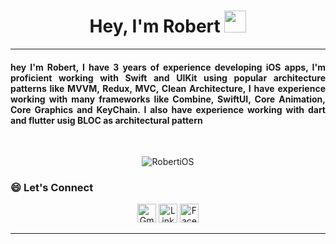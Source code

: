
<h1 align="center">Hey, I'm Robert <img src="https://media.giphy.com/media/hvRJCLFzcasrR4ia7z/giphy.gif" width="35"></h1>

<hr/>
<h4 align="Justify">
hey I'm Robert, I have 3 years of experience developing iOS apps, I'm proficient working with Swift and UIKit using popular architecture patterns like MVVM, Redux, MVC, Clean Architecture, I have experience working with many frameworks like Combine, SwiftUI, Core Animation, Core Graphics and KeyChain. I also have experience working with dart and flutter usig BLOC as architectural pattern

</h4>
<br>
<p align="center"> <img src="https://komarev.com/ghpvc/?username=RobertiOS&label=Profile%20views&color=0e75b6&style=plastic" alt="RobertiOS" /> </p>



### 😄 Let's Connect
<p align="center">
	<a href="mailto:robert.ios.developer@gmail.com"><img src="https://cdn3.iconfinder.com/data/icons/logos-brands-3/24/logo_brand_brands_logos_gmail-128.png" width = 30 alt="Gmail"/></a>
	<a href="https://www.linkedin.com/in/robertocz/"><img src="https://cdn2.iconfinder.com/data/icons/social-media-2285/512/1_Linkedin_unofficial_colored_svg-128.png" width = 30 alt="LinkedIn"/></a>
	<a href="https://www.facebook.com/TheRealRider69"><img src="https://cdn1.iconfinder.com/data/icons/social-media-2285/512/Colored_Facebook3_svg-128.png" width = 30 alt="Facebook"/></a>
	
</p>

<hr/>








